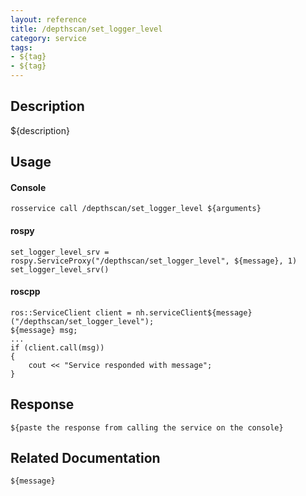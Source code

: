 ```yaml
---
layout: reference
title: /depthscan/set_logger_level
category: service
tags: 
- ${tag} 
- ${tag}
---
```


## Description
${description}

## Usage
#### Console
```
rosservice call /depthscan/set_logger_level ${arguments}
```

#### rospy
```
set_logger_level_srv = rospy.ServiceProxy("/depthscan/set_logger_level", ${message}, 1)
set_logger_level_srv()
```

#### roscpp
```
ros::ServiceClient client = nh.serviceClient${message}("/depthscan/set_logger_level");
${message} msg;
...
if (client.call(msg))
{
    cout << "Service responded with message";
}
```

## Response
```
${paste the response from calling the service on the console}
```

## Related Documentation
``${message}``  